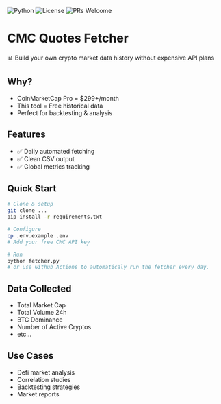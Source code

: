 ![Python](https://img.shields.io/badge/python-3.8+-blue.svg)
![License](https://img.shields.io/badge/license-MIT-green.svg)
![PRs Welcome](https://img.shields.io/badge/PRs-welcome-brightgreen.svg)

# CMC Quotes Fetcher

📊 Build your own crypto market data history without expensive API plans

## Why?
- CoinMarketCap Pro = $299+/month
- This tool = Free historical data
- Perfect for backtesting & analysis

## Features
- ✅ Daily automated fetching
- ✅ Clean CSV output
- ✅ Global metrics tracking

## Quick Start
```bash
# Clone & setup
git clone ...
pip install -r requirements.txt

# Configure
cp .env.example .env
# Add your free CMC API key

# Run
python fetcher.py
# or use Github Actions to automaticaly run the fetcher every day.
```

## Data Collected
- Total Market Cap
- Total Volume 24h
- BTC Dominance
- Number of Active Cryptos
- etc...

## Use Cases
- Defi market analysis
- Correlation studies
- Backtesting strategies
- Market reports